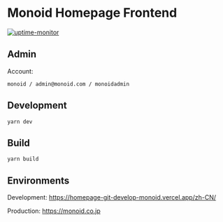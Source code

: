 # Monoid Homepage Frontend
[![uptime-monitor](https://uptime-monitor-staging.herokuapp.com/api/badge/59?rangeTime=7d)](https://uptime-monitor-staging.herokuapp.com/monitoring/websiteStatus/59)

## Admin

Account:

```
monoid / admin@monoid.com / monoidadmin
```

## Development

```
yarn dev
```

## Build

```
yarn build
```

## Environments

Development: https://homepage-git-develop-monoid.vercel.app/zh-CN/

Production: https://monoid.co.jp
